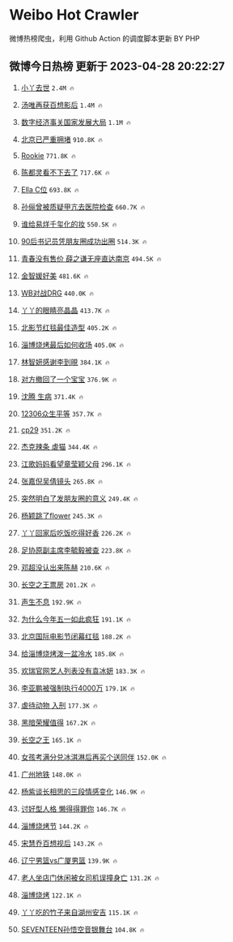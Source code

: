 # Weibo Hot Crawler 



微博热榜爬虫，利用 Github Action 的调度脚本更新 BY PHP 


## 微博今日热榜 更新于 2023-04-28 20:22:27 
1. [小丫去世](https://s.weibo.com/weibo?q=%E5%B0%8F%E4%B8%AB%E5%8E%BB%E4%B8%96&t=31&band_rank=1&Refer=top) `2.4M 🔥` 

1. [汤唯再获百想影后](https://s.weibo.com/weibo?q=%23%E6%B1%A4%E5%94%AF%E5%86%8D%E8%8E%B7%E7%99%BE%E6%83%B3%E5%BD%B1%E5%90%8E%23&t=31&band_rank=2&Refer=top) `1.4M 🔥` 

1. [数字经济事关国家发展大局](https://s.weibo.com/weibo?q=%23%E6%95%B0%E5%AD%97%E7%BB%8F%E6%B5%8E%E4%BA%8B%E5%85%B3%E5%9B%BD%E5%AE%B6%E5%8F%91%E5%B1%95%E5%A4%A7%E5%B1%80%23&t=31&band_rank=3&Refer=top) `1.1M 🔥` 

1. [北京已严重拥堵](https://s.weibo.com/weibo?q=%23%E5%8C%97%E4%BA%AC%E5%B7%B2%E4%B8%A5%E9%87%8D%E6%8B%A5%E5%A0%B5%23&t=31&band_rank=4&Refer=top) `910.8K 🔥` 

1. [Rookie](https://s.weibo.com/weibo?q=Rookie&t=31&band_rank=5&Refer=top) `771.8K 🔥` 

1. [陈都灵看不下去了](https://s.weibo.com/weibo?q=%23%E9%99%88%E9%83%BD%E7%81%B5%E7%9C%8B%E4%B8%8D%E4%B8%8B%E5%8E%BB%E4%BA%86%23&t=31&band_rank=6&Refer=top) `717.6K 🔥` 

1. [Ella C位](https://s.weibo.com/weibo?q=Ella%20C%E4%BD%8D&t=31&band_rank=7&Refer=top) `693.8K 🔥` 

1. [孙俪曾被质疑甲亢去医院检查](https://s.weibo.com/weibo?q=%23%E5%AD%99%E4%BF%AA%E6%9B%BE%E8%A2%AB%E8%B4%A8%E7%96%91%E7%94%B2%E4%BA%A2%E5%8E%BB%E5%8C%BB%E9%99%A2%E6%A3%80%E6%9F%A5%23&t=31&band_rank=8&Refer=top) `660.7K 🔥` 

1. [谁给易烊千玺化的妆](https://s.weibo.com/weibo?q=%23%E8%B0%81%E7%BB%99%E6%98%93%E7%83%8A%E5%8D%83%E7%8E%BA%E5%8C%96%E7%9A%84%E5%A6%86%23&t=31&band_rank=9&Refer=top) `550.5K 🔥` 

1. [90后书记员凭朋友圈成功出圈](https://s.weibo.com/weibo?q=%2390%E5%90%8E%E4%B9%A6%E8%AE%B0%E5%91%98%E5%87%AD%E6%9C%8B%E5%8F%8B%E5%9C%88%E6%88%90%E5%8A%9F%E5%87%BA%E5%9C%88%23&t=31&band_rank=10&Refer=top) `514.3K 🔥` 

1. [青春没有售价 薛之谦无座直达南京](https://s.weibo.com/weibo?q=%E9%9D%92%E6%98%A5%E6%B2%A1%E6%9C%89%E5%94%AE%E4%BB%B7%20%E8%96%9B%E4%B9%8B%E8%B0%A6%E6%97%A0%E5%BA%A7%E7%9B%B4%E8%BE%BE%E5%8D%97%E4%BA%AC&t=31&band_rank=11&Refer=top) `494.5K 🔥` 

1. [金智媛好美](https://s.weibo.com/weibo?q=%E9%87%91%E6%99%BA%E5%AA%9B%E5%A5%BD%E7%BE%8E&t=31&band_rank=12&Refer=top) `481.6K 🔥` 

1. [WB对战DRG](https://s.weibo.com/weibo?q=%23WB%E5%AF%B9%E6%88%98DRG%23&t=31&band_rank=13&Refer=top) `440.0K 🔥` 

1. [丫丫的眼睛亮晶晶](https://s.weibo.com/weibo?q=%23%E4%B8%AB%E4%B8%AB%E7%9A%84%E7%9C%BC%E7%9D%9B%E4%BA%AE%E6%99%B6%E6%99%B6%23&t=31&band_rank=14&Refer=top) `413.7K 🔥` 

1. [北影节红毯最佳造型](https://s.weibo.com/weibo?q=%23%E5%8C%97%E5%BD%B1%E8%8A%82%E7%BA%A2%E6%AF%AF%E6%9C%80%E4%BD%B3%E9%80%A0%E5%9E%8B%23&t=31&band_rank=15&Refer=top) `405.2K 🔥` 

1. [淄博烧烤最后如何收场](https://s.weibo.com/weibo?q=%E6%B7%84%E5%8D%9A%E7%83%A7%E7%83%A4%E6%9C%80%E5%90%8E%E5%A6%82%E4%BD%95%E6%94%B6%E5%9C%BA&t=31&band_rank=16&Refer=top) `405.0K 🔥` 

1. [林智妍感谢李到晛](https://s.weibo.com/weibo?q=%23%E6%9E%97%E6%99%BA%E5%A6%8D%E6%84%9F%E8%B0%A2%E6%9D%8E%E5%88%B0%E6%99%9B%23&t=31&band_rank=17&Refer=top) `384.1K 🔥` 

1. [对方撤回了一个宝宝](https://s.weibo.com/weibo?q=%23%E5%AF%B9%E6%96%B9%E6%92%A4%E5%9B%9E%E4%BA%86%E4%B8%80%E4%B8%AA%E5%AE%9D%E5%AE%9D%23&t=31&band_rank=18&Refer=top) `376.9K 🔥` 

1. [沈腾 生病](https://s.weibo.com/weibo?q=%E6%B2%88%E8%85%BE%20%E7%94%9F%E7%97%85&t=31&band_rank=19&Refer=top) `371.4K 🔥` 

1. [12306众生平等](https://s.weibo.com/weibo?q=12306%E4%BC%97%E7%94%9F%E5%B9%B3%E7%AD%89&t=31&band_rank=20&Refer=top) `357.7K 🔥` 

1. [cp29](https://s.weibo.com/weibo?q=cp29&t=31&band_rank=21&Refer=top) `351.2K 🔥` 

1. [杰克辣条 虐猫](https://s.weibo.com/weibo?q=%E6%9D%B0%E5%85%8B%E8%BE%A3%E6%9D%A1%20%E8%99%90%E7%8C%AB&t=31&band_rank=22&Refer=top) `344.4K 🔥` 

1. [江歌妈妈看望章莹颖父母](https://s.weibo.com/weibo?q=%23%E6%B1%9F%E6%AD%8C%E5%A6%88%E5%A6%88%E7%9C%8B%E6%9C%9B%E7%AB%A0%E8%8E%B9%E9%A2%96%E7%88%B6%E6%AF%8D%23&t=31&band_rank=23&Refer=top) `296.1K 🔥` 

1. [张嘉倪吴倩镜头](https://s.weibo.com/weibo?q=%E5%BC%A0%E5%98%89%E5%80%AA%E5%90%B4%E5%80%A9%E9%95%9C%E5%A4%B4&t=31&band_rank=24&Refer=top) `265.8K 🔥` 

1. [突然明白了发朋友圈的意义](https://s.weibo.com/weibo?q=%23%E7%AA%81%E7%84%B6%E6%98%8E%E7%99%BD%E4%BA%86%E5%8F%91%E6%9C%8B%E5%8F%8B%E5%9C%88%E7%9A%84%E6%84%8F%E4%B9%89%23&t=31&band_rank=25&Refer=top) `249.4K 🔥` 

1. [杨颖跳了flower](https://s.weibo.com/weibo?q=%23%E6%9D%A8%E9%A2%96%E8%B7%B3%E4%BA%86flower%23&t=31&band_rank=26&Refer=top) `245.3K 🔥` 

1. [丫丫回家后吃饭吃得好香](https://s.weibo.com/weibo?q=%23%E4%B8%AB%E4%B8%AB%E5%9B%9E%E5%AE%B6%E5%90%8E%E5%90%83%E9%A5%AD%E5%90%83%E5%BE%97%E5%A5%BD%E9%A6%99%23&t=31&band_rank=27&Refer=top) `226.2K 🔥` 

1. [足协原副主席李毓毅被查](https://s.weibo.com/weibo?q=%23%E8%B6%B3%E5%8D%8F%E5%8E%9F%E5%89%AF%E4%B8%BB%E5%B8%AD%E6%9D%8E%E6%AF%93%E6%AF%85%E8%A2%AB%E6%9F%A5%23&t=31&band_rank=28&Refer=top) `223.8K 🔥` 

1. [邓超没认出来陈赫](https://s.weibo.com/weibo?q=%23%E9%82%93%E8%B6%85%E6%B2%A1%E8%AE%A4%E5%87%BA%E6%9D%A5%E9%99%88%E8%B5%AB%23&t=31&band_rank=29&Refer=top) `210.6K 🔥` 

1. [长空之王票房](https://s.weibo.com/weibo?q=%E9%95%BF%E7%A9%BA%E4%B9%8B%E7%8E%8B%E7%A5%A8%E6%88%BF&t=31&band_rank=30&Refer=top) `201.2K 🔥` 

1. [声生不息](https://s.weibo.com/weibo?q=%E5%A3%B0%E7%94%9F%E4%B8%8D%E6%81%AF&t=31&band_rank=31&Refer=top) `192.9K 🔥` 

1. [为什么今年五一如此疯狂](https://s.weibo.com/weibo?q=%23%E4%B8%BA%E4%BB%80%E4%B9%88%E4%BB%8A%E5%B9%B4%E4%BA%94%E4%B8%80%E5%A6%82%E6%AD%A4%E7%96%AF%E7%8B%82%23&t=31&band_rank=32&Refer=top) `191.1K 🔥` 

1. [北京国际电影节闭幕红毯](https://s.weibo.com/weibo?q=%23%E5%8C%97%E4%BA%AC%E5%9B%BD%E9%99%85%E7%94%B5%E5%BD%B1%E8%8A%82%E9%97%AD%E5%B9%95%E7%BA%A2%E6%AF%AF%23&t=31&band_rank=33&Refer=top) `188.2K 🔥` 

1. [给淄博烧烤泼一盆冷水](https://s.weibo.com/weibo?q=%23%E7%BB%99%E6%B7%84%E5%8D%9A%E7%83%A7%E7%83%A4%E6%B3%BC%E4%B8%80%E7%9B%86%E5%86%B7%E6%B0%B4%23&t=31&band_rank=34&Refer=top) `185.8K 🔥` 

1. [欢瑞官网艺人列表没有袁冰妍](https://s.weibo.com/weibo?q=%23%E6%AC%A2%E7%91%9E%E5%AE%98%E7%BD%91%E8%89%BA%E4%BA%BA%E5%88%97%E8%A1%A8%E6%B2%A1%E6%9C%89%E8%A2%81%E5%86%B0%E5%A6%8D%23&t=31&band_rank=35&Refer=top) `183.3K 🔥` 

1. [李亚鹏被强制执行4000万](https://s.weibo.com/weibo?q=%23%E6%9D%8E%E4%BA%9A%E9%B9%8F%E8%A2%AB%E5%BC%BA%E5%88%B6%E6%89%A7%E8%A1%8C4000%E4%B8%87%23&t=31&band_rank=36&Refer=top) `179.1K 🔥` 

1. [虐待动物 入刑](https://s.weibo.com/weibo?q=%E8%99%90%E5%BE%85%E5%8A%A8%E7%89%A9%20%E5%85%A5%E5%88%91&t=31&band_rank=37&Refer=top) `177.3K 🔥` 

1. [黑暗荣耀值得](https://s.weibo.com/weibo?q=%E9%BB%91%E6%9A%97%E8%8D%A3%E8%80%80%E5%80%BC%E5%BE%97&t=31&band_rank=38&Refer=top) `167.2K 🔥` 

1. [长空之王](https://s.weibo.com/weibo?q=%E9%95%BF%E7%A9%BA%E4%B9%8B%E7%8E%8B&t=31&band_rank=39&Refer=top) `165.1K 🔥` 

1. [女孩考满分兑冰淇淋后再买个送同伴](https://s.weibo.com/weibo?q=%23%E5%A5%B3%E5%AD%A9%E8%80%83%E6%BB%A1%E5%88%86%E5%85%91%E5%86%B0%E6%B7%87%E6%B7%8B%E5%90%8E%E5%86%8D%E4%B9%B0%E4%B8%AA%E9%80%81%E5%90%8C%E4%BC%B4%23&t=31&band_rank=40&Refer=top) `152.0K 🔥` 

1. [广州地铁](https://s.weibo.com/weibo?q=%E5%B9%BF%E5%B7%9E%E5%9C%B0%E9%93%81&t=31&band_rank=41&Refer=top) `148.0K 🔥` 

1. [杨紫谈长相思的三段情感变化](https://s.weibo.com/weibo?q=%23%E6%9D%A8%E7%B4%AB%E8%B0%88%E9%95%BF%E7%9B%B8%E6%80%9D%E7%9A%84%E4%B8%89%E6%AE%B5%E6%83%85%E6%84%9F%E5%8F%98%E5%8C%96%23&t=31&band_rank=42&Refer=top) `146.9K 🔥` 

1. [讨好型人格 懒得得罪你](https://s.weibo.com/weibo?q=%E8%AE%A8%E5%A5%BD%E5%9E%8B%E4%BA%BA%E6%A0%BC%20%E6%87%92%E5%BE%97%E5%BE%97%E7%BD%AA%E4%BD%A0&t=31&band_rank=43&Refer=top) `146.7K 🔥` 

1. [淄博烧烤节](https://s.weibo.com/weibo?q=%23%E6%B7%84%E5%8D%9A%E7%83%A7%E7%83%A4%E8%8A%82%23&t=31&band_rank=44&Refer=top) `144.2K 🔥` 

1. [宋慧乔百想视后](https://s.weibo.com/weibo?q=%23%E5%AE%8B%E6%85%A7%E4%B9%94%E7%99%BE%E6%83%B3%E8%A7%86%E5%90%8E%23&t=31&band_rank=45&Refer=top) `143.2K 🔥` 

1. [辽宁男篮vs广厦男篮](https://s.weibo.com/weibo?q=%23%E8%BE%BD%E5%AE%81%E7%94%B7%E7%AF%AEvs%E5%B9%BF%E5%8E%A6%E7%94%B7%E7%AF%AE%23&t=31&band_rank=46&Refer=top) `139.9K 🔥` 

1. [老人坐店门休闲被女司机误撞身亡](https://s.weibo.com/weibo?q=%23%E8%80%81%E4%BA%BA%E5%9D%90%E5%BA%97%E9%97%A8%E4%BC%91%E9%97%B2%E8%A2%AB%E5%A5%B3%E5%8F%B8%E6%9C%BA%E8%AF%AF%E6%92%9E%E8%BA%AB%E4%BA%A1%23&t=31&band_rank=47&Refer=top) `131.2K 🔥` 

1. [淄博烧烤](https://s.weibo.com/weibo?q=%E6%B7%84%E5%8D%9A%E7%83%A7%E7%83%A4&t=31&band_rank=48&Refer=top) `122.1K 🔥` 

1. [丫丫吃的竹子来自湖州安吉](https://s.weibo.com/weibo?q=%23%E4%B8%AB%E4%B8%AB%E5%90%83%E7%9A%84%E7%AB%B9%E5%AD%90%E6%9D%A5%E8%87%AA%E6%B9%96%E5%B7%9E%E5%AE%89%E5%90%89%23&t=31&band_rank=49&Refer=top) `115.1K 🔥` 

1. [SEVENTEEN孙悟空音银舞台](https://s.weibo.com/weibo?q=%23SEVENTEEN%E5%AD%99%E6%82%9F%E7%A9%BA%E9%9F%B3%E9%93%B6%E8%88%9E%E5%8F%B0%23&t=31&band_rank=50&Refer=top) `104.8K 🔥` 

